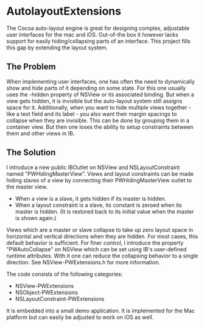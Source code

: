 AutolayoutExtensions
====================

The Cocoa auto-layout engine is great for designing complex, adjustable user interfaces for the mac and iOS. Out-of-the box it however lacks support for easily hiding/collapsing parts of an interface. This project fills this gap by extending the layout system.

The Problem
-----------

When implementing user interfaces, one has often the need to dynamically show and hide parts of it depending on some state. For this one usually uses the -hidden property of NSView or its associated binding. But when a view gets hidden, it is invisible but the auto-layout system still assigns space for it. 
Additionally, when you want to hide multiple views together - like a text field and its label - you also want their margin spacings to collapse when they are invisible. This can be done by grouping them in a container view. But then one loses the ability to setup constraints between them and other views in IB.  

The Solution
------------

I introduce a new public IBOutlet on NSView and NSLayoutConstraint named "PWHidingMasterView". Views and layout constraints can be made hiding slaves of a view by connecting their PWHidingMasterView outlet to the master view. 
- When a view is a slave, it gets hidden if its master is hidden.
- When a layout constraint is a slave, its constant is zeroed when its master is hidden. (It is restored back to its initial value when the master is shown again.)

Views which are a master or slave collapse to take up zero layout space in horizontal and vertical directions when they are hidden. For most cases, this default behavior is sufficient.
For finer control, I introduce the property "PWAutoCollapse" on NSView which can be set using IB's user-defined runtime attributes. With it one can reduce the collapsing behavior to a single direction. See NSView-PWExtensions.h for more information.


The code consists of the following categories:

- NSView-PWExtensions
- NSObject-PWExtensions
- NSLayoutConstraint-PWExtensions

It is embedded into a small demo application.
It is implemented for the Mac platform but can easily be adjusted to work on iOS as well.
